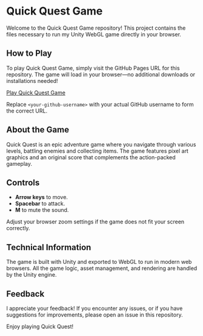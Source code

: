 # Quick Quest Game

Welcome to the Quick Quest Game repository! This project contains the files necessary to run my Unity WebGL game directly in your browser.

## How to Play

To play Quick Quest Game, simply visit the GitHub Pages URL for this repository. The game will load in your browser—no additional downloads or installations needed!

[Play Quick Quest Game](https://moemoe1315.github.io/Quick-Quest-Game/)

Replace `<your-github-username>` with your actual GitHub username to form the correct URL.

## About the Game

Quick Quest is an epic adventure game where you navigate through various levels, battling enemies and collecting items. The game features pixel art graphics and an original score that complements the action-packed gameplay.

## Controls

- **Arrow keys** to move.
- **Spacebar** to attack.
- **M** to mute the sound.

Adjust your browser zoom settings if the game does not fit your screen correctly.

## Technical Information

The game is built with Unity and exported to WebGL to run in modern web browsers. All the game logic, asset management, and rendering are handled by the Unity engine.

## Feedback

I appreciate your feedback! If you encounter any issues, or if you have suggestions for improvements, please open an issue in this repository.

Enjoy playing Quick Quest!
